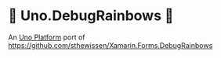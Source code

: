 # 🌈 Uno.DebugRainbows 🌈
An [Uno Platform](https://github.com/unoplatform/uno) port of https://github.com/sthewissen/Xamarin.Forms.DebugRainbows
